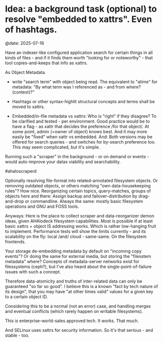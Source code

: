 # Idea: a background task (optional) to resolve "embedded to xattrs". Even of hashtags.

@date: 2025-07-16

Have an indexer-like configured application search for certain things in all kinds of files - and if it finds them worth "looking for or noteworthy" - that tool copies-and-keeps that info as xattrs.

As Object Metadata.

  * write "search term" with object being read.
    The equivalent to "atime" for metadata: "By what term was I referenced as - and from where? (context)?"

  * Hashtags or other syntax-highlit structural concepts and terms shall be moved to xattrs.

  * Embedded/in-file metadata vs xattrs: Who is "right" if they disagree?
    To be clarified and tested - per environment.
    Good practice would be to have a flag - as xattr that decides the preference /for that object/.
    At some point, admin (=owner of object) knows best.
    And it may more easily be "fixed" when xattr vs embedded.
    And: Both versions may be offered for search queries - and switches for by-search preference too.
    This may seem complicated, but it's simple.

Running such a "scraper" in the background - or on demand or events - would auto-improve your datas viability and searchability.

#ahaloscraperd

Optionally resolving file-format into related-annotated filesystem objects.
Or removing outdated objects, or others matching "own data-housekeeping rules"?
How nice.
Reorganizing certain topics, query-matches, groups of objects here and there: Assign backup and failover-distribution by drag-and-drop or commandline. Always the same: mostly basic filesystem operations and GNU and FOSS tools.


Anyways:
Here is the place to collect scraper and data-reorganizer demon ideas, given AHAlodeck filesystem capabilities.
Most is possible if at least basic xattrs + object IS addressing works. Which is rather low-hanging fruit to implement.
Performance tests will show the limits currently - and its scalability on the fly: local /and/ cloud - same-same. On the filesystem frontends.

Your storage de-embedding metadata by default on "incoming copy events"?
Or doing the same for external media, but storing the "filesstem metadata" where?
Concepts of metadata-server networks exist for filessystems (ceph?), but I've also heard about the single-point-of-failure issues with such a concept.

Therefore data-atomicity and truths of inter-related data can only be guaranteed "so far so good". I believe this is a known "fact by tech nature of its design", that you may have "at other times valid" values for a given key to a certain object ID.

Considering this to be a normal (not an error) case, and handling merges and eventual conflicts (which rarely happen on writable filesystems).


This is enterprise-world-sales approved tech.
It works. That much.

And SELinux uses xattrs for security information. So it's that serious - and stable - too.



